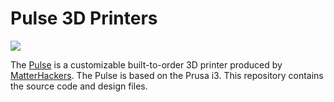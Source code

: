 Pulse 3D Printers
=================

![](https://lh3.googleusercontent.com/cWya94a6c4wHBHh-cRL7j0-ZyKojkayvlgVw6YJYvkzYnXgHHb2woDLAT7nEuYLQ7Ua3SJS7RxCYlYqiJ1JcfYS8=w640-h480-p-rw)

The [Pulse](https://www.matterhackers.com/pulse) is a customizable built-to-order 3D printer produced by
[MatterHackers](https://www.matterhackers.com/). The Pulse is based on the Prusa i3. This repository contains the source code
and design files.
